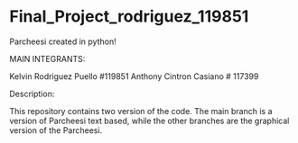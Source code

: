 # Final_Project_rodriguez_119851
Parcheesi created in python!

MAIN INTEGRANTS:


Kelvin Rodriguez Puello #119851
Anthony Cintron Casiano # 117399

Description:

This repository contains two version of the code. The main branch is a version of Parcheesi text based, while the other branches
are the graphical version of the Parcheesi.


